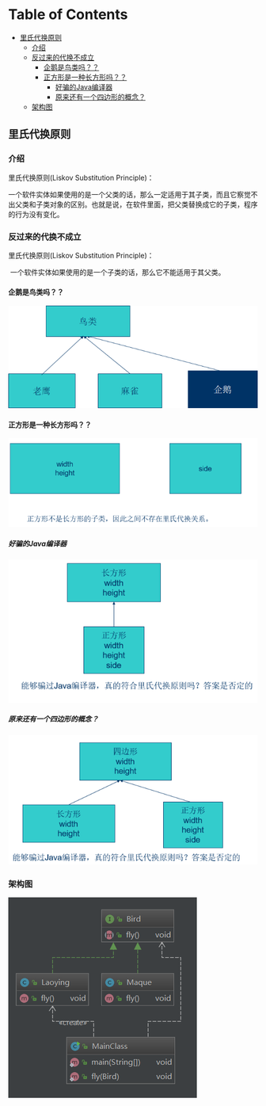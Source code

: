 # Table of Contents

  * [里氏代换原则](#里氏代换原则)
    * [介绍](#介绍)
    * [反过来的代换不成立](#反过来的代换不成立)
      * [企鹅是鸟类吗？？](#企鹅是鸟类吗)
      * [正方形是一种长方形吗？？](#正方形是一种长方形吗)
        * [好骗的Java编译器](#好骗的java编译器)
        * [原来还有一个四边形的概念？](#原来还有一个四边形的概念)
    * [架构图](#架构图)


## 里氏代换原则

### 介绍

里氏代换原则(Liskov Substitution Principle)：

​    一个软件实体如果使用的是一个父类的话，那么一定适用于其子类，而且它察觉不出父类和子类对象的区别。也就是说，在软件里面，把父类替换成它的子类，程序的行为没有变化。



### 反过来的代换不成立

里氏代换原则(Liskov Substitution Principle)：

​    一个软件实体如果使用的是一个子类的话，那么它不能适用于其父类。

#### 企鹅是鸟类吗？？

![1565813695401](assets/1565813695401.png)

#### 正方形是一种长方形吗？？

![1565813723616](assets/1565813723616.png)

##### 好骗的Java编译器

![1565813751981](assets/1565813751981.png)

##### 原来还有一个四边形的概念？

![1565813798789](assets/1565813798789.png)

### 架构图

![1565819335249](assets/1565819335249.png)

